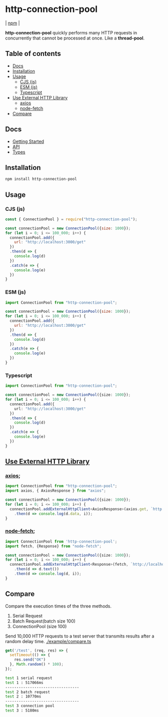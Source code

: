 # http-connection-pool
| [npm](https://www.npmjs.com/package/http-connection-pool) | 

**http-connection-pool** quickly performs many HTTP requests in concurrently that cannot be processed at once. Like a **thread-pool**.


## Table of contents
* [Docs](#docs)
* [Installation](#installation)
* [Usage](#usage)
  * [CJS (js)](#cjs-js)
  * [ESM (js)](#esm-js)
  * [Typescript](#typescript)  
* [Use External HTTP Library](#use-external-http-library)
  * [axios](#axios)
  * [node-fetch](#node-fetch)
* [Compare](#compare)

## Docs
* [Getting Started](./docs/1-GettingStarted.md)
* [API](./docs/2-API.md)
* [Types](./docs/3-Types.md)

## Installation
```bash
npm install http-connection-pool
```

## Usage
### CJS (js)
```javascript
const { ConnectionPool } = require("http-connection-pool");

const connectionPool = new ConnectionPool({size: 1000});
for (let i = 0; i <= 100_000; i++) {
  connectionPool.add({
    url: "http://localhost:3000/get"
  })
  .then(d => {
    console.log(d)
  })
  .catch(e => {
    console.log(e)
  })
}

```

### ESM (js)
```javascript
import ConnectionPool from "http-connection-pool";

const connectionPool = new ConnectionPool({size: 1000});
for (let i = 0; i <= 100_000; i++) {
  connectionPool.add({
    url: "http://localhost:3000/get"
  })
  .then(d => {
    console.log(d)
  })
  .catch(e => {
    console.log(e)
  })
}
```

### Typescript
```typescript
import ConnectionPool from "http-connection-pool";

const connectionPool = new ConnectionPool({size: 1000});
for (let i = 0; i <= 100_000; i++) {
  connectionPool.add({
    url: "http://localhost:3000/get"
  })
  .then(d => {
    console.log(d)
  })
  .catch(e => {
    console.log(e)
  })
}
```

## [Use External HTTP Library](./example/other-agent/)
### [axios](./example//other-agent/axios.ts);
```typescript
import ConnectionPool from "http-connection-pool";
import axios, { AxiosResponse } from "axios";

const connectionPool = new ConnectionPool({size: 1000});
for (let i = 0; i <= 100_000; i++) {
  connectionPool.addExternalHttpClient<AxiosResponse>(axios.get, `http://localhost:${PORT}/test`)
    .then(d => console.log(d.data, i));
}
```

### [node-fetch](./example//other-agent/node-fetch.ts);
```typescript
import ConnectionPool from 'http-connection-pool';
import fetch, {Response} from "node-fetch";

const connectionPool = new ConnectionPool({size: 1000});
for (let i = 0; i <= 100_000; i++) {
  connectionPool.addExternalHttpClient<Response>(fetch, `http://localhost:${PORT}/test`)
    .then(d => d.text())
    .then(d => console.log(d, i));
}
```


## Compare
Compare the execution times of the three methods.
1. Serial Request
2. Batch Request(batch size 100)
3. ConnectionPool (size 100)

Send 10,000 HTTP requests to a test server that transmits results after a random delay time.
[./example/compare.ts](./example/compare.ts)
```javascript
get('/test', (req, res) => {
  setTimeout(() => {
    res.send("OK")
  }, Math.random() * 100);
});
```
```bash
test 1 serial request
test 1 : 517066ms
---------------------------------
test 2 batch request
test 2 : 10770ms
---------------------------------
test 3 connection pool
test 3 : 5180ms
```
